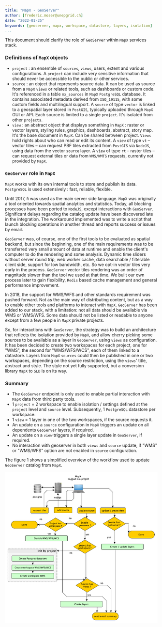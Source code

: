 ```yaml
---
title: "MapX - GeoServer"
author: [frederic.moser@unepgrid.ch]
date: "2022-01-25"
keywords: [geoserver, mapx, workspace, datastore, layers, isolation]
...
```



This document should clarify the role of `GeoServer` within `MapX` services stack. 

### Definitions of `MapX` objects 

- `project` : an ensemble of `sources`, `views`, users, extent and various configurations. A `project` can include very sensitive information that should never be accessible to the public or other services. 
- `source` : an object that represents source data. It can be used as source from a `MapX` `views` or related tools, such as dashboards or custom code. It's referenced in a table `mx_sources` in `MapX` `PostgreSQL` database. It contains associated metadata derived from `ISO_19115`, with some custom fields and multilingual support. A `source` of type `vector` is linked to a geospatial layer stored in `PostGIS`, typically uploaded through `MapX` GUI or API. Each source is limited to a single `project`. It's isolated from other `projects`.
- `view` : an abstract object that displays something in `MapX` : raster or vector layers, styling rules, graphics, dashboards, abstract, story map. It's the base document in `MapX`. Can be shared between project. `Views` hold rights about who can read or edit its content. A `view` of type `vt` – vector tiles – can request PBF tiles extracted from `PostGIS` via `NodeJS`, using data from the vector `source` layer. A `view` of type `rt` – raster tiles – can request external tiles or data from `WMS/WMTS` requests, currently not provided by `MapX`.


### `GeoServer` role in `MapX` 


`MapX` works with its own internal tools to store and publish its data. `PostgreSQL` is used extensively : fast, reliable, flexible.

Until 2017, `R` was used as the main server side language. `MapX` was originally a tool oriented towards spatial analytics and statistics. Today, all blocking processes have been ported to `NodeJS`, except interactions with `GeoServer`. Significant delays regarding the catalog update have been discovered late in the integration. The workaround implemented was to write a script that launch blocking operations in another thread and reports success or issues by email.
 
`GeoServer` was, of course, one of the first tools to be evaluated as spatial backend, but since the beginning, one of the main requirements was to be transferred very small amount of data at runtime and enable the client's computer to do the rendering and some analysis. Dynamic time sliders without server round trip, web worker cache, data searchable / filterable client side, support for low bandwidth, etc. So we opt-in vector tiles very early in the process. `GeoServer` vector tiles rendering was an order of magnitude slower than the tool we used at that time. We built our own process later to gain flexibility, `Redis` based cache management and general performance improvement.

In 2018, the support for WMS/WFS and other standards requirement was pushed forward. Not as the main way of distributing content, but as a way to enable other tools and platforms to interact with `MapX`. `GeoServer` has been added to our stack, with a limitation: not all data should be available via WMS or WMS/WFS. Some data should not be listed or readable to anyone except from a few people in `MapX` private projects.

So, for interactions with `GeoServer`, the strategy was to build an architecture that reflects the isolation provided by `MapX`, and allow cherry picking some sources to be available as a layer in `GeoServer`, using `views` as configuration. It has been decided to create two workspaces for each project, one for "WMS", the second for "WMS/WFS/WCS", each of them linked to a datastore. Layers from `MapX` `sources` could then be published in one or two workspaces, depending on the source restriction, using the `views`' title, abstract and style. The style not yet fully supported, but a conversion library `MapX` to `SLD` is on its way.


### Summary 

- The `GeoServer` endpoint is only used to enable partial interaction with `MapX` data from third party tools.
- 1 `project` = 2 workspace to enable isolation /  settings defined at the `project` level and `source` level. Subsequently, 1 `PostgreSQL` datastore per workspace.
- 1 `view` = 1 layer in one of the two workspaces, if the source requests it.
- An update on a `source` configuration in `MapX` triggers an update on all dependents `GeoServer` layers, if required.
- An update on a `view` triggers a single layer update in `GeoServer`, if required.
- No interaction with geoserver in both `views` and `source` update, if "WMS" or "WMS/WFS" option are not enabled in `source` configuration.

The figure 1 shows a simplified overview of the workflow used to update `GeoServer` catalog from `MapX`.

![Partial MapX - GeoServer interactions](./geoserver_mapx.png)
